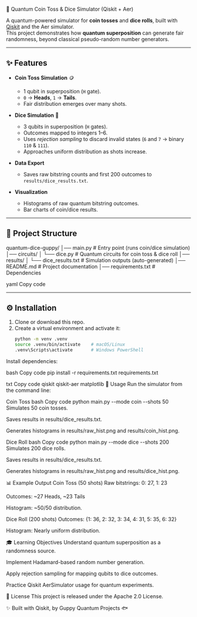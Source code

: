  🎲 Quantum Coin Toss & Dice Simulator (Qiskit + Aer)

A quantum-powered simulator for **coin tosses** and **dice rolls**, built with [Qiskit](https://qiskit.org/) and the Aer simulator.  
This project demonstrates how **quantum superposition** can generate fair randomness, beyond classical pseudo-random number generators.

---

## ✨ Features
- **Coin Toss Simulation** 🪙  
  - 1 qubit in superposition (`H` gate).  
  - `0` → **Heads**, `1` → **Tails**.  
  - Fair distribution emerges over many shots.  

- **Dice Simulation** 🎲  
  - 3 qubits in superposition (`H` gates).  
  - Outcomes mapped to integers 1–6.  
  - Uses *rejection sampling* to discard invalid states (`6` and `7` → binary `110` & `111`).  
  - Approaches uniform distribution as shots increase.  

- **Data Export**  
  - Saves raw bitstring counts and first 200 outcomes to `results/dice_results.txt`.  

- **Visualization**  
  - Histograms of raw quantum bitstring outcomes.  
  - Bar charts of coin/dice results.  

---

## 📂 Project Structure
quantum-dice-guppy/
│── main.py # Entry point (runs coin/dice simulation)
│── circuits/
│ └── dice.py # Quantum circuits for coin toss & dice roll
│── results/
│ └── dice_results.txt # Simulation outputs (auto-generated)
│── README.md # Project documentation
│── requirements.txt # Dependencies

yaml
Copy code

---

## ⚙️ Installation
1. Clone or download this repo.  
2. Create a virtual environment and activate it:
   ```bash
   python -m venv .venv
   source .venv/bin/activate    # macOS/Linux
   .venv\Scripts\activate       # Windows PowerShell
Install dependencies:

bash
Copy code
pip install -r requirements.txt
requirements.txt

txt
Copy code
qiskit
qiskit-aer
matplotlib
🚀 Usage
Run the simulator from the command line:

Coin Toss
bash
Copy code
python main.py --mode coin --shots 50
Simulates 50 coin tosses.

Saves results in results/dice_results.txt.

Generates histograms in results/raw_hist.png and results/coin_hist.png.

Dice Roll
bash
Copy code
python main.py --mode dice --shots 200
Simulates 200 dice rolls.

Saves results in results/dice_results.txt.

Generates histograms in results/raw_hist.png and results/dice_hist.png.

📊 Example Output
Coin Toss (50 shots)
Raw bitstrings: 0: 27, 1: 23

Outcomes: ~27 Heads, ~23 Tails

Histogram: ~50/50 distribution.

Dice Roll (200 shots)
Outcomes: {1: 36, 2: 32, 3: 34, 4: 31, 5: 35, 6: 32}

Histogram: Nearly uniform distribution.

🎓 Learning Objectives
Understand quantum superposition as a randomness source.

Implement Hadamard-based random number generation.

Apply rejection sampling for mapping qubits to dice outcomes.

Practice Qiskit AerSimulator usage for quantum experiments.

📜 License
This project is released under the Apache 2.0 License.

✨ Built with Qiskit, by Guppy Quantum Projects 🐟


